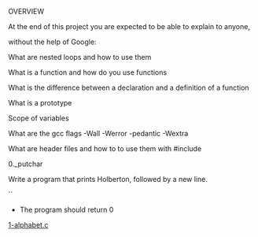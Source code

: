 OVERVIEW

At the end of this project you are expected to be able to explain to anyone,

without the help of Google:

What are nested loops and how to use them

What is a function and how do you use functions

What is the difference between a declaration and a definition of a function

What is a prototype

Scope of variables

What are the gcc flags -Wall -Werror -pedantic -Wextra

What are header files and how to to use them with #include

0._putchar



Write a program that prints Holberton, followed by a new line.

``

* The program should return 0



[1-alphabet.c](./1-alphabet.c)
